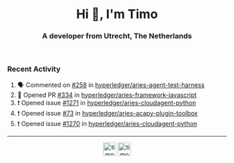 <h1 align="center">Hi 👋, I'm Timo</h1>
<h3 align="center">A developer from Utrecht, The Netherlands</h3>
<br/>
<!-- https://github.com/rahuldkjain/github-profile-readme-generator --!>

<!--  <p align="left"><img src="https://github-readme-stats.vercel.app/api?username=timoglastra&show_icons=true&count_private=true&" alt="timoglastra" /></p> --!>

<!--
Github language stats
<p align="left"><img src="https://github-readme-stats.vercel.app/api/top-langs/?username=timoglastra&layout=compact" alt="timoglastra" /><p>
-->

<!-- Codestats language stats -->
<!-- <p align="left"><img src="https://codestats-readme.vercel.app/api/top-langs/?username=timoglastra&layout=compact&language_count=12" alt="timoglastra" /><p>    --!>
  
<h3>Recent Activity</h3>

<!--START_SECTION:activity-->
1. 🗣 Commented on [#258](https://github.com/hyperledger/aries-agent-test-harness/issues/258) in [hyperledger/aries-agent-test-harness](https://github.com/hyperledger/aries-agent-test-harness)
2. 💪 Opened PR [#334](https://github.com/hyperledger/aries-framework-javascript/pull/334) in [hyperledger/aries-framework-javascript](https://github.com/hyperledger/aries-framework-javascript)
3. ❗️ Opened issue [#1271](https://github.com/hyperledger/aries-cloudagent-python/issues/1271) in [hyperledger/aries-cloudagent-python](https://github.com/hyperledger/aries-cloudagent-python)
4. ❗️ Opened issue [#73](https://github.com/hyperledger/aries-acapy-plugin-toolbox/issues/73) in [hyperledger/aries-acapy-plugin-toolbox](https://github.com/hyperledger/aries-acapy-plugin-toolbox)
5. ❗️ Opened issue [#1270](https://github.com/hyperledger/aries-cloudagent-python/issues/1270) in [hyperledger/aries-cloudagent-python](https://github.com/hyperledger/aries-cloudagent-python)
<!--END_SECTION:activity-->

---

<p align="center">
<a href="https://twitter.com/timoglastra" target="blank"><img align="center" src="https://cdn.jsdelivr.net/npm/simple-icons@3.0.1/icons/twitter.svg" alt="timoglastra" height="30" width="30" /></a>
<a href="https://linkedin.com/in/timoglastra" target="blank"><img align="center" src="https://cdn.jsdelivr.net/npm/simple-icons@3.0.1/icons/linkedin.svg" alt="timoglastra" height="30" width="30" /></a>
</p>




